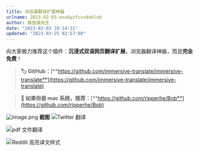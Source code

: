 ```yaml
---
title: 浏览器翻译扩展神器
urlname: 2023-02-03-exs6yzfcvv4nblob
author: 章鱼猫先生
date: "2023-02-03 10:14:31"
updated: "2023-03-25 02:57:00"
---
```


向大家极力推荐这个插件：**沉浸式双语网页翻译扩展**，浏览器翻译神器，而且**完全免费**！

> **🏷️ GitHub：**[**https://github.com/immersive-translate/immersive-translate**](https://github.com/immersive-translate/immersive-translate)

> **📢 如果你是 mac 系统，推荐：**[**https://github.com/ripperhe/Bob**](https://github.com/ripperhe/Bob)

![image.png](https://shub-1251708715.cos.ap-guangzhou.myqcloud.com/elog-cookbook-img/FtAZvqEDdgc3yfpbqwRq40MUEfld.png)
**截图**
![Twitter 翻译](https://shub-1251708715.cos.ap-guangzhou.myqcloud.com/elog-cookbook-img/FpC4e5Sf_G5YT9bzCWSTl4oBIBVO.png "Twitter 翻译")

![pdf 文件翻译](https://shub-1251708715.cos.ap-guangzhou.myqcloud.com/elog-cookbook-img/FpImmIXzUhUNXaD-OgDI1AArm2eu.png "pdf 文件翻译")

![Reddit 高亮译文样式](https://shub-1251708715.cos.ap-guangzhou.myqcloud.com/elog-cookbook-img/FuFqmDqRNOZl_es2sVoRkmeMDAar.png "Reddit 高亮译文样式")
